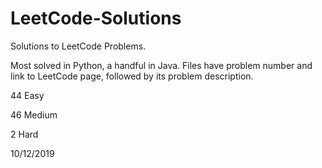 # LeetCode-Solutions
Solutions to LeetCode Problems.

Most solved in Python, a handful in Java.
Files have problem number and link to LeetCode page, followed by its problem description.


44 Easy

46 Medium

2 Hard

10/12/2019


